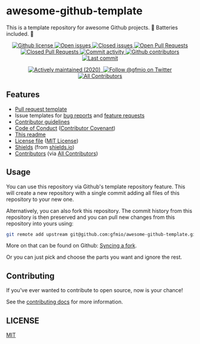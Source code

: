 # awesome-github-template

[//]: # "The README of a Github project is the central entrypoint where people"
[//]: # "land when they visit your project. You should provide useful"
[//]: # "information like features, install and usage instructions and invite"
[//]: # "others to contribute to your project."

This is a template repository for awesome Github projects. 🦄 Batteries
included. 🚀

[//]: # "These are shields which can display useful stats about your project"
[//]: # "and package. Check out shields.io for more info and all available"
[//]: # "shields."

<p align="center">
  <!-- License -->
  <a href="https://github.com/gfmio/awesome-github-template/blob/master/LICENSE">
    <img src="https://img.shields.io/github/license/gfmio/awesome-github-template.svg" alt="Github license" title="Github license" />
  </a>
  <!-- Open issues -->
  <a href="https://github.com/gfmio/awesome-github-template/issues">
    <img src="https://img.shields.io/github/issues/gfmio/awesome-github-template.svg" alt="Open issues" title="Open issues" />
  </a>
  <!-- Closed issues -->
  <a href="https://github.com/gfmio/awesome-github-template/issues?utf8=✓&q=is%3Aissue+is%3Aclosed">
    <img src="https://img.shields.io/github/issues-closed/gfmio/awesome-github-template.svg" alt="Closed issues" title="Closed issues" />
  </a>
  <!-- Open Pull Requests -->
  <a href="https://github.com/gfmio/awesome-github-template/pulls">
    <img src="https://img.shields.io/github/issues-pr/gfmio/awesome-github-template.svg" alt="Open Pull Requests" title="Open Pull Requests" />
  </a>
  <!-- Closed Pull Requests -->
  <a href="https://github.com/gfmio/awesome-github-template/pulls?utf8=✓&q=is%3Apr+is%3Aclosed">
    <img src="https://img.shields.io/github/issues-pr-closed/gfmio/awesome-github-template.svg" alt="Closed Pull Requests" title="Closed Pull Requests" />
  </a>
  <!-- Commit activity -->
  <a href="https://github.com/gfmio/awesome-github-template/graphs/commit-activity">
    <img src="https://img.shields.io/github/commit-activity/m/gfmio/awesome-github-template.svg" alt="Commit activity" title="Commit activity" />
  </a>
  <!-- Contributors -->
  <a href="https://github.com/gfmio/awesome-github-template/graphs/contributors">
    <img src="https://img.shields.io/github/contributors/gfmio/awesome-github-template.svg" alt="Github contributors" title="Github contributors" />
  </a>
  <!-- Last commit -->
  <a href="https://github.com/gfmio/awesome-github-template/commits/master">
    <img src="https://img.shields.io/github/last-commit/gfmio/awesome-github-template.svg" alt="Last commit" title="Last commit" />
  </a>
</p>

<p align="center">
  <!-- Actively maintained (Year) -->
  <a href="#">
    <img src="https://img.shields.io/maintenance/yes/2020.svg" alt="Actively maintained (2020)" title="Actively maintained (2020)" />
  </a>
  <!-- Website up/down -->
  <a href="#">
    <img src="https://img.shields.io/website-up-down-green-red/https/github.com/gfmio/awesome-github-template.svg" alt="" title="" />
  </a>
  <!-- Twitter -->
  <a href="https://twitter.com/gfmio">
    <img src="https://img.shields.io/twitter/follow/gfmio.svg?label=follow+@gfmio" alt="Follow @gfmio on Twitter" title="Follow @gfmio on Twitter">
  </a>
  <!-- All contributors -->
  <a href="#contributors">
    <img alt="All Contributors" src="https://img.shields.io/badge/all_contributors-1-orange.svg">
  </a>
</p>

## Features

- [Pull request template](.github/pull_request_template.md)
- Issue templates for [bug reports](.github/ISSUE_TEMPLATE/bug_report.md) and
  [feature requests](.github/ISSUE_TEMPLATE/feature_request.md)
- [Contributor guidelines](CONTRIBUTING.md)
- [Code of Conduct](CODE_OF_CONDUCT.md)
  ([Contributor Covenant](https://www.contributor-covenant.org/))
- [This readme](README.md)
- [License file](LICENSE) ([MIT License](https://opensource.org/licenses/MIT))
- [Shields](README.md#Shields) (from [shields.io](https://shields.io))
- [Contributors](README.md#contributors)
  (via [All Contributors](https://allcontributors.org/))

## Usage

You can use this repository via Github's template repository feature. This will
create a new repository with a single commit adding all files of this repository
to your new one.

Alternatively, you can also fork this repository. The commit history from this
repository is then preserved and you can pull new changes from this repository
into yours using:

```sh
git remote add upstream git@github.com:gfmio/awesome-github-template.git
```

More on that can be found on Github:
[Syncing a fork](https://help.github.com/articles/syncing-a-fork/).

Or you can just pick and choose the parts you want and ignore the rest.

## Contributing

If you've ever wanted to contribute to open source, now is your chance!

See the [contributing docs](CONTRIBUTING.md) for more information.

## LICENSE

[MIT](LICENSE)
